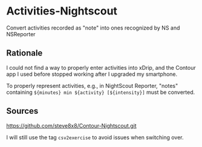 # Activities-Nightscout
Convert activities recorded as "note" into ones recognized by NS and NSReporter

## Rationale
I could not find a way to properly enter activities into xDrip, and the Contour
app I used before stopped working after I upgraded my smartphone.

To properly represent activities, e.g., in NightScout Reporter, "notes" containing
`${minutes} min ${activity} [${intensity}]` must be converted.

## Sources
https://github.com/steve8x8/Contour-Nightscout.git

I will still use the tag `csv2exercise` to avoid issues when switching over.
